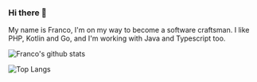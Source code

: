 ### Hi there 👋
My name is Franco, I'm on my way to become a software craftsman. I like PHP, Kotlin and Go, and I'm working with Java and Typescript too.

![Franco's github stats](https://github-readme-stats-sigma-five.vercel.app/api?username=f-lombardo&show_icons=true&count_private=true)

![Top Langs](https://github-readme-stats-sigma-five.vercel.app/api/top-langs/?username=f-lombardo&count_private=false)

<!--
**f-lombardo/f-lombardo** is a ✨ _special_ ✨ repository because its `README.md` (this file) appears on your GitHub profile.

Here are some ideas to get you started:

- 🔭 I’m currently working on ...
- 🌱 I’m currently learning ...
- 👯 I’m looking to collaborate on ...
- 🤔 I’m looking for help with ...
- 💬 Ask me about ...
- 📫 How to reach me: ...
- 😄 Pronouns: ...
- ⚡ Fun fact: ...
-->
